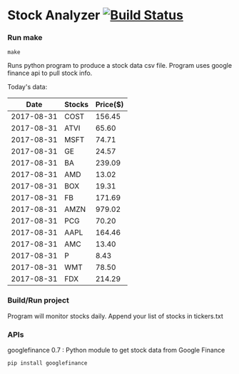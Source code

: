 # Stock Analyzer [![Build Status](https://travis-ci.org/ogoyal/StockAnalyzer.svg?branch=master)](https://travis-ci.org/ogoyal/StockAnalyzer)

### Run make
```
make
```

Runs python program to produce a stock data csv file. Program uses google finance api to pull stock info.

Today's data:

| Date| Stocks| Price($) | 
| --- | --- | ---  | 
| 2017-08-31| COST| 156.45 | 
| 2017-08-31| ATVI| 65.60 | 
| 2017-08-31| MSFT| 74.71 | 
| 2017-08-31| GE| 24.57 | 
| 2017-08-31| BA| 239.09 | 
| 2017-08-31| AMD| 13.02 | 
| 2017-08-31| BOX| 19.31 | 
| 2017-08-31| FB| 171.69 | 
| 2017-08-31| AMZN| 979.02 | 
| 2017-08-31| PCG| 70.20 | 
| 2017-08-31| AAPL| 164.46 | 
| 2017-08-31| AMC| 13.40 | 
| 2017-08-31| P| 8.43 | 
| 2017-08-31| WMT| 78.50 | 
| 2017-08-31| FDX| 214.29 | 

### Build/Run project

Program will monitor stocks daily. Append your list of stocks in tickers.txt

### APIs
googlefinance 0.7 : Python module to get stock data from Google Finance

```
pip install googlefinance
```

